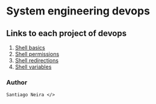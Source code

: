# System engineering devops


## Links to each project of devops

1. [Shell basics](./0x00-shell_basics)
2. [Shell permissions](./0x01-shell_permissions)
3. [Shell redirections](./0x02-shel_redirections)
4. [Shell variables ](./0x03-shell_variables_expansions)

### Author
``Santiago Neira </>``

